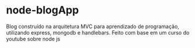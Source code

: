 # node-blogApp
Blog construído na arquitetura MVC para aprendizado de programação, utilizando express, mongodb e handlebars. Feito com base em um curso do youtube sobre node js
